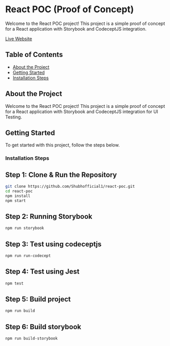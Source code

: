 # React POC (Proof of Concept)

Welcome to the React POC project! This project is a simple proof of concept for a React application with Storybook and CodeceptJS integration.

[Live Website](https://shubhofficial1.github.io/react-poc/)

## Table of Contents

- [About the Project](#about-the-project)
- [Getting Started](#getting-started)
- [Installation Steps](#Installation-Steps)

## About the Project

Welcome to the React POC project! This project is a simple proof of concept for a React application with Storybook and CodeceptJS integration for UI Testing.

## Getting Started

To get started with this project, follow the steps below.

### Installation Steps

## Step 1: Clone & Run the Repository

```bash
git clone https://github.com/Shubhofficial1/react-poc.git
cd react-poc
npm install
npm start
```

## Step 2: Running Storybook

```bash
npm run storybook
```

## Step 3: Test using codeceptjs

```bash
npm run run-codecept
```

## Step 4: Test using Jest

```bash
npm test
```

## Step 5: Build project

```bash
npm run build
```

## Step 6: Build storybook

```bash
npm run build-storybook
```
